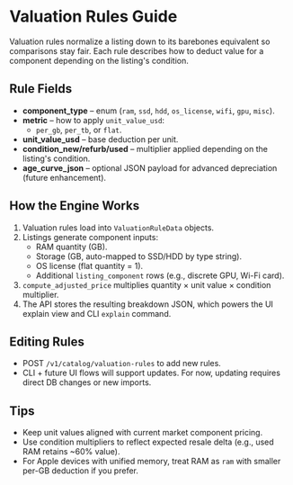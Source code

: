 # Valuation Rules Guide

Valuation rules normalize a listing down to its barebones equivalent so comparisons stay fair. Each rule describes how to deduct value for a component depending on the listing's condition.

## Rule Fields
- **component_type** – enum (`ram`, `ssd`, `hdd`, `os_license`, `wifi`, `gpu`, `misc`).
- **metric** – how to apply `unit_value_usd`:
  - `per_gb`, `per_tb`, or `flat`.
- **unit_value_usd** – base deduction per unit.
- **condition_new/refurb/used** – multiplier applied depending on the listing's condition.
- **age_curve_json** – optional JSON payload for advanced depreciation (future enhancement).

## How the Engine Works
1. Valuation rules load into `ValuationRuleData` objects.
2. Listings generate component inputs:
   - RAM quantity (GB).
   - Storage (GB, auto-mapped to SSD/HDD by type string).
   - OS license (flat quantity = 1).
   - Additional `listing_component` rows (e.g., discrete GPU, Wi-Fi card).
3. `compute_adjusted_price` multiplies quantity × unit value × condition multiplier.
4. The API stores the resulting breakdown JSON, which powers the UI explain view and CLI `explain` command.

## Editing Rules
- POST `/v1/catalog/valuation-rules` to add new rules.
- CLI + future UI flows will support updates. For now, updating requires direct DB changes or new imports.

## Tips
- Keep unit values aligned with current market component pricing.
- Use condition multipliers to reflect expected resale delta (e.g., used RAM retains ~60% value).
- For Apple devices with unified memory, treat RAM as `ram` with smaller per-GB deduction if you prefer.
